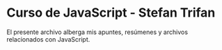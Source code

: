 # Curso de JavaScript - Stefan Trifan
El presente archivo alberga mis apuntes, resúmenes y archivos relacionados con JavaScript.